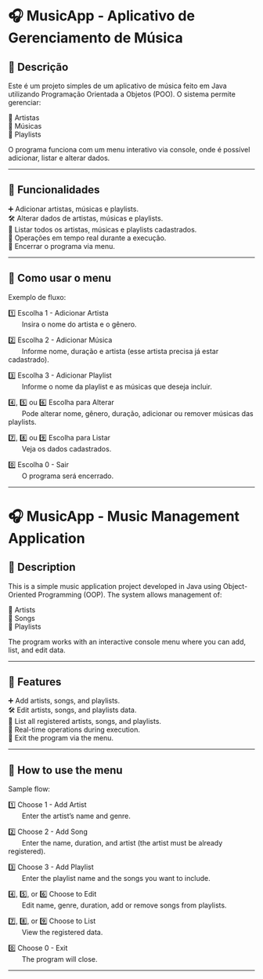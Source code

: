 # 🎧 MusicApp - Aplicativo de Gerenciamento de Música

## 📝 Descrição

Este é um projeto simples de um aplicativo de música feito em Java utilizando Programação Orientada a Objetos (POO). O sistema permite gerenciar:

🎤 Artistas  
🎵 Músicas  
📜 Playlists  

O programa funciona com um menu interativo via console, onde é possível adicionar, listar e alterar dados.

---

## 🚀 Funcionalidades

➕ Adicionar artistas, músicas e playlists.  
🛠️ Alterar dados de artistas, músicas e playlists.  
📜 Listar todos os artistas, músicas e playlists cadastrados.  
🔁 Operações em tempo real durante a execução.  
🏁 Encerrar o programa via menu.

---

## 🧠 Como usar o menu

Exemplo de fluxo:

1️⃣ Escolha 1 - Adicionar Artista  
  Insira o nome do artista e o gênero.

2️⃣ Escolha 2 - Adicionar Música  
  Informe nome, duração e artista (esse artista precisa já estar cadastrado).

3️⃣ Escolha 3 - Adicionar Playlist  
  Informe o nome da playlist e as músicas que deseja incluir.

4️⃣, 5️⃣ ou 6️⃣ Escolha para Alterar  
  Pode alterar nome, gênero, duração, adicionar ou remover músicas das playlists.

7️⃣, 8️⃣ ou 9️⃣ Escolha para Listar  
  Veja os dados cadastrados.

0️⃣ Escolha 0 - Sair  
  O programa será encerrado.

---

# 🎧 MusicApp - Music Management Application

## 📝 Description

This is a simple music application project developed in Java using Object-Oriented Programming (OOP). The system allows management of:

🎤 Artists  
🎵 Songs  
📜 Playlists  

The program works with an interactive console menu where you can add, list, and edit data.

---

## 🚀 Features

➕ Add artists, songs, and playlists.  
🛠️ Edit artists, songs, and playlists data.  
📜 List all registered artists, songs, and playlists.  
🔁 Real-time operations during execution.  
🏁 Exit the program via the menu.

---

## 🧠 How to use the menu

Sample flow:

1️⃣ Choose 1 - Add Artist  
  Enter the artist’s name and genre.

2️⃣ Choose 2 - Add Song  
  Enter the name, duration, and artist (the artist must be already registered).

3️⃣ Choose 3 - Add Playlist  
  Enter the playlist name and the songs you want to include.

4️⃣, 5️⃣, or 6️⃣ Choose to Edit  
  Edit name, genre, duration, add or remove songs from playlists.

7️⃣, 8️⃣, or 9️⃣ Choose to List  
  View the registered data.

0️⃣ Choose 0 - Exit  
  The program will close.

---
